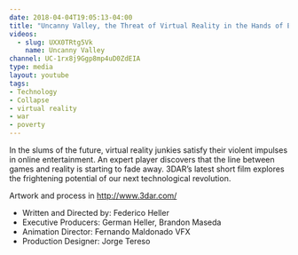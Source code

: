```yaml
---
date: 2018-04-04T19:05:13-04:00
title: "Uncanny Valley, the Threat of Virtual Reality in the Hands of Empire"
videos:
  - slug: UXX0TRtg5Vk
    name: Uncanny Valley
channel: UC-1rx8j9Ggp8mp4uD0ZdEIA
type: media
layout: youtube
tags:
- Technology
- Collapse
- virtual reality
- war
- poverty
---
```


In the slums of the future, virtual reality junkies satisfy their violent impulses in online entertainment. An expert player discovers that the line between games and reality is starting to fade away. 3DAR’s latest short film explores the frightening potential of our next technological revolution.

Artwork and process in http://www.3dar.com/

- Written and Directed by: Federico Heller
- Executive Producers: German Heller, Brandon Maseda
- Animation Director: Fernando Maldonado VFX
- Production Designer: Jorge Tereso
